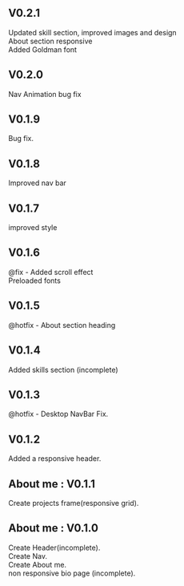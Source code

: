 ## V0.2.1

Updated skill section, improved images and design<br />
About section responsive<br />
Added Goldman font<br />

## V0.2.0

Nav Animation bug fix<br />

## V0.1.9

Bug fix.<br />

## V0.1.8

Improved nav bar<br />

## V0.1.7

improved style<br />

## V0.1.6

@fix - Added scroll effect<br />
Preloaded fonts<br />

## V0.1.5

@hotfix - About section heading<br />

## V0.1.4

Added skills section (incomplete)<br />

## V0.1.3

@hotfix - Desktop NavBar Fix.<br />

## V0.1.2

Added a responsive header.<br />

## About me : V0.1.1

Create projects frame(responsive grid).<br />

## About me : V0.1.0

Create Header(incomplete).<br />
Create Nav.<br />
Create About me.<br />
non responsive bio page (incomplete).<br />
